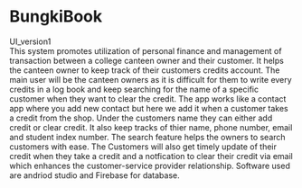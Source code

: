 # BungkiBook
UI_version1 <br>
This system promotes utilization of personal finance and management of transaction between a college canteen owner and their customer. It helps the canteen owner to keep track of their customers credits account. The main user will be the canteen owners as it is difficult for them to write every credits in a log book and keep searching for the name of a specific customer when they want to clear the credit. The app works like a contact app where you add new contact but here we add it when a customer takes a credit from the shop. Under the customers name they can either add credit or clear credit. It also keep tracks of thier name, phone number, email and student index number. The search feature helps the owners to search customers with ease. The Customers will also get timely update of their credit when they take a credit and a notfication to clear their credit via email which enhances the customer-service provider relationship. Software used are andriod studio and Firebase for database.
